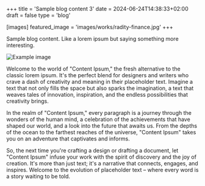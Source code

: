 +++
title = 'Sample blog content 3'
date = 2024-06-24T14:38:33+02:00
draft = false
type = 'blog'

[images]
    featured_image = 'images/works/radity-finance.jpg'
+++

Sample blog content. Like a lorem ipsum but saying something more interesting.

![Example image](images/works/radity-finance.jpg)

Welcome to the world of "Content Ipsum," the fresh alternative to the classic lorem ipsum. It's the perfect blend for designers and writers who crave a dash of creativity and meaning in their placeholder text. Imagine a text that not only fills the space but also sparks the imagination, a text that weaves tales of innovation, inspiration, and the endless possibilities that creativity brings.

In the realm of "Content Ipsum," every paragraph is a journey through the wonders of the human mind, a celebration of the achievements that have shaped our world, and a look into the future that awaits us. From the depths of the ocean to the farthest reaches of the universe, "Content Ipsum" takes you on an adventure that captivates and informs.

So, the next time you're crafting a design or drafting a document, let "Content Ipsum" infuse your work with the spirit of discovery and the joy of creation. It's more than just text; it's a narrative that connects, engages, and inspires. Welcome to the evolution of placeholder text – where every word is a story waiting to be told.